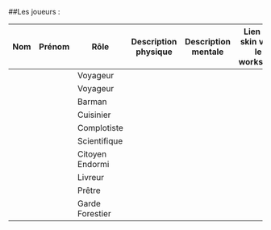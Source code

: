 ##Les joueurs :

| Nom | Prénom | Rôle | Description physique | Description mentale | Lien du skin vers le workshop |
| --- | --- | --- | --- | --- | --- |
| | | Voyageur | | | |
| | | Voyageur | | | |
| | | Barman | | | |
| | | Cuisinier | | | |
| | | Complotiste | | | |
| | | Scientifique | | | |
| | | Citoyen Endormi | | | |
| | | Livreur | | | |
| | | Prêtre | | | |
| | | Garde Forestier | | | |
